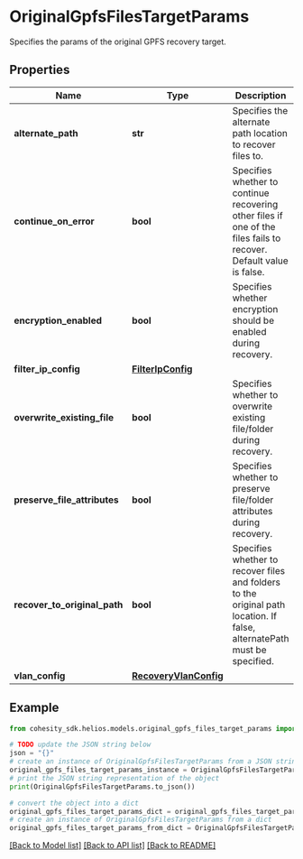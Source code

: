 # OriginalGpfsFilesTargetParams

Specifies the params of the original GPFS recovery target.

## Properties

Name | Type | Description | Notes
------------ | ------------- | ------------- | -------------
**alternate_path** | **str** | Specifies the alternate path location to recover files to. | [optional] 
**continue_on_error** | **bool** | Specifies whether to continue recovering other files if one of the files fails to recover. Default value is false. | [optional] 
**encryption_enabled** | **bool** | Specifies whether encryption should be enabled during recovery. | [optional] 
**filter_ip_config** | [**FilterIpConfig**](FilterIpConfig.md) |  | [optional] 
**overwrite_existing_file** | **bool** | Specifies whether to overwrite existing file/folder during recovery. | [optional] 
**preserve_file_attributes** | **bool** | Specifies whether to preserve file/folder attributes during recovery. | [optional] 
**recover_to_original_path** | **bool** | Specifies whether to recover files and folders to the original path location. If false, alternatePath must be specified. | 
**vlan_config** | [**RecoveryVlanConfig**](RecoveryVlanConfig.md) |  | [optional] 

## Example

```python
from cohesity_sdk.helios.models.original_gpfs_files_target_params import OriginalGpfsFilesTargetParams

# TODO update the JSON string below
json = "{}"
# create an instance of OriginalGpfsFilesTargetParams from a JSON string
original_gpfs_files_target_params_instance = OriginalGpfsFilesTargetParams.from_json(json)
# print the JSON string representation of the object
print(OriginalGpfsFilesTargetParams.to_json())

# convert the object into a dict
original_gpfs_files_target_params_dict = original_gpfs_files_target_params_instance.to_dict()
# create an instance of OriginalGpfsFilesTargetParams from a dict
original_gpfs_files_target_params_from_dict = OriginalGpfsFilesTargetParams.from_dict(original_gpfs_files_target_params_dict)
```
[[Back to Model list]](../README.md#documentation-for-models) [[Back to API list]](../README.md#documentation-for-api-endpoints) [[Back to README]](../README.md)



